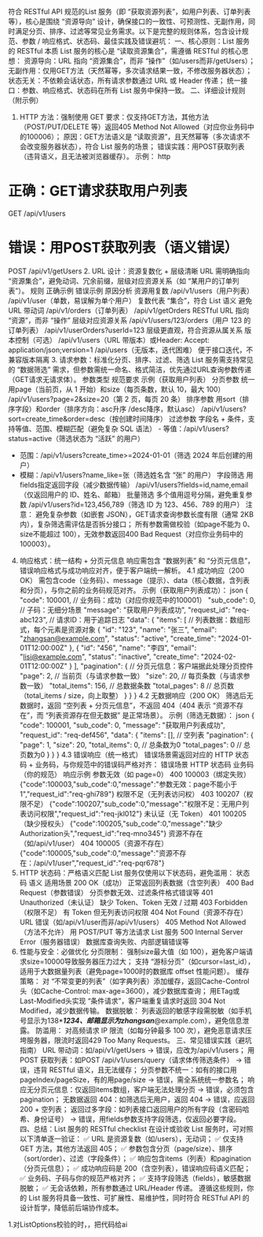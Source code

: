符合 RESTful API 规范的List 服务（即 “获取资源列表”，如用户列表、订单列表等），核心是围绕 “资源导向” 设计，确保接口的一致性、可预测性、无副作用，同时满足分页、排序、过滤等常见业务需求。以下是完整的规则体系，包含设计规范、参数 / 响应格式、状态码、最佳实践及错误避坑：
一、核心原则：List 服务的 RESTful 本质
List 服务的核心是 “读取资源集合”，需遵循 RESTful 的核心思想：
资源导向：URL 指向 “资源集合”，而非 “操作”（如/users而非/getUsers）；
无副作用：仅用GET方法（天然幂等，多次请求结果一致，不修改服务器状态）；
状态无关：不依赖会话状态，所有请求参数通过 URL 或 Header 传递；
统一接口：参数、响应格式、状态码在所有 List 服务中保持一致。
二、详细设计规则（附示例）
1. HTTP 方法：强制使用 GET
要求：仅支持GET方法，其他方法（POST/PUT/DELETE 等）返回405 Method Not Allowed（对应你业务码中的100006）；
原因：GET方法语义是 “读取资源”，且天然幂等（多次请求不会改变服务器状态），符合 List 服务的场景；
错误实践：用POST获取列表（违背语义，且无法被浏览器缓存）。
示例：
http
# 正确：GET请求获取用户列表
GET /api/v1/users
# 错误：用POST获取列表（语义错误）
POST /api/v1/getUsers
2. URL 设计：资源复数化 + 层级清晰
URL 需明确指向 “资源集合”，避免动词、冗余前缀，层级对应资源关系（如 “某用户的订单列表”）。
规则	正确示例	错误示例	原因分析
资源用复数	/api/v1/users（用户列表）	/api/v1/user（单数，易误解为单个用户）	复数代表 “集合”，符合 List 语义
避免 URL 带动词	/api/v1/orders（订单列表）	/api/v1/getOrders	RESTful URL 指向 “资源”，而非 “操作”
层级对应资源关系	/api/v1/users/123/orders（用户 123 的订单列表）	/api/v1/userOrders?userId=123	层级更直观，符合资源从属关系
版本控制（可选）	/api/v1/users（URL 带版本）或Header: Accept: application/json;version=1	/api/users（无版本，迭代困难）	便于接口迭代，不兼容版本隔离
3. 请求参数：标准化分页、排序、过滤、筛选
List 服务需支持常见的 “数据筛选” 需求，但参数需统一命名、格式简洁，优先通过URL查询参数传递（GET请求无请求体）。
参数类型	规范要求	示例（获取用户列表）
分页参数	统一用page（当前页，从 1 开始）和size（每页条数，默认 10，最大 100）	/api/v1/users?page=2&size=20（第 2 页，每页 20 条）
排序参数	用sort（排序字段）和order（排序方向：asc升序 /desc降序，默认asc）	/api/v1/users?sort=create_time&order=desc（按创建时间降序）
过滤参数	字段名 + 条件，支持等值、范围、模糊匹配（避免复杂 SQL 语法）	- 等值：/api/v1/users?status=active（筛选状态为 “活跃” 的用户）
- 范围：/api/v1/users?create_time>=2024-01-01（筛选 2024 年后创建的用户）
- 模糊：/api/v1/users?name_like=张（筛选姓名含 “张” 的用户）
字段筛选	用fields指定返回字段（减少数据传输）	/api/v1/users?fields=id,name,email（仅返回用户的 ID、姓名、邮箱）
批量筛选	多个值用逗号分隔，避免重复参数	/api/v1/users?id=123,456,789（筛选 ID 为 123、456、789 的用户）
注意：
避免复杂参数（如嵌套 JSON），GET请求查询参数长度有限（通常 2KB 内），复杂筛选需评估是否拆分接口；
所有参数需做校验（如page不能为 0、size不能超过 100），无效参数返回400 Bad Request（对应你业务码中的100003）。
4. 响应格式：统一结构 + 分页元信息
响应需包含 “数据列表” 和 “分页元信息”，错误响应格式与成功响应对齐，便于客户端统一解析。
4.1 成功响应（200 OK）
需包含code（业务码）、message（提示）、data（核心数据，含列表和分页），与你之前的业务码规范对齐。
示例（获取用户列表成功）：
json
{
  "code": 100001,          // 业务码：成功（对应你规范中的100001）
  "sub_code": 0,           // 子码：无细分场景
  "message": "获取用户列表成功",
  "request_id": "req-abc123", // 请求ID：用于追踪日志
  "data": {
    "items": [             // 列表数据：数组形式，每个元素是资源对象
      {
        "id": "123",
        "name": "张三",
        "email": "zhangsan@example.com",
        "status": "active",
        "create_time": "2024-01-01T12:00:00Z"
      },
      {
        "id": "456",
        "name": "李四",
        "email": "lisi@example.com",
        "status": "inactive",
        "create_time": "2024-02-01T12:00:00Z"
      }
    ],
    "pagination": {        // 分页元信息：客户端据此处理分页控件
      "page": 2,           // 当前页（与请求参数一致）
      "size": 20,          // 每页条数（与请求参数一致）
      "total_items": 156,  // 总数据条数
      "total_pages": 8     // 总页数（total_items / size，向上取整）
    }
  }
}
4.2 无数据响应（200 OK）
筛选后无数据时，返回 “空列表 + 分页元信息”，不返回 404（404 表示 “资源不存在”，而 “列表资源存在但无数据” 是正常场景）。
示例（筛选无数据）：
json
{
  "code": 100001,
  "sub_code": 0,
  "message": "获取用户列表成功",
  "request_id": "req-def456",
  "data": {
    "items": [],           // 空列表
    "pagination": {
      "page": 1,
      "size": 20,
      "total_items": 0,    // 总条数为0
      "total_pages": 0     // 总页数为0
    }
  }
}
4.3 错误响应（统一格式）
错误场景需返回对应的 HTTP 状态码 + 业务码，与你规范中的错误码严格对齐：
错误场景	HTTP 状态码	业务码（你的规范）	响应示例
参数无效（如 page=0）	400	100003（绑定失败）	{"code":100003,"sub_code":0,"message":"参数无效：page不能小于1","request_id":"req-ghi789"}
权限不足（无列表访问权）	403	100207（权限不足）	{"code":100207,"sub_code":0,"message":"权限不足：无用户列表访问权限","request_id":"req-jkl012"}
未认证（无 Token）	401	100205（缺少授权头）	{"code":100205,"sub_code":0,"message":"缺少Authorization头","request_id":"req-mno345"}
资源不存在（如/api/v1/user）	404	100005（资源不存在）	{"code":100005,"sub_code":0,"message":"资源不存在：/api/v1/user","request_id":"req-pqr678"}
5. HTTP 状态码：严格语义匹配
List 服务仅使用以下状态码，避免滥用：
状态码	语义	适用场景
200	OK（成功）	正常返回列表数据（含空列表）
400	Bad Request（参数错误）	分页参数无效、过滤条件格式错误等
401	Unauthorized（未认证）	缺少 Token、Token 无效 / 过期
403	Forbidden（权限不足）	有 Token 但无列表访问权限
404	Not Found（资源不存在）	URL 错误（如/api/v1/user而非/api/v1/users）
405	Method Not Allowed（方法不允许）	用 POST/PUT 等方法请求 List 服务
500	Internal Server Error（服务器错误）	数据库查询失败、内部逻辑错误等
6. 性能与安全：必做优化
分页限制：
强制size最大值（如 100），避免客户端请求size=10000导致服务器压力过大；
支持 “游标分页”（如cursor=last_id），适用于大数据量列表（避免page=1000时的数据库 offset 性能问题）。
缓存策略：
对 “不常变更的列表”（如字典列表）添加缓存，返回Cache-Control头（如Cache-Control: max-age=3600），减少数据库查询；
用ETag或Last-Modified头实现 “条件请求”，客户端重复请求时返回 304 Not Modified，减少数据传输。
数据脱敏：
列表返回的敏感字段需脱敏（如手机号显示为138****1234、邮箱显示为zhangsan***@example.com），避免信息泄露。
防滥用：
对高频请求 IP 限流（如每分钟最多 100 次），避免恶意请求压垮服务器，限流时返回429 Too Many Requests。
三、常见错误实践（避坑指南）
URL 带动词：如/api/v1/getUsers → 错误，应改为/api/v1/users；
用 POST 获取列表：如POST /api/v1/users/query（请求体传筛选条件） → 错误，违背 RESTful 语义，且无法缓存；
分页参数不统一：如有的接口用pageIndex/pageSize，有的用page/size → 错误，需全系统统一参数名；
响应无分页元信息：仅返回items数组，客户端无法处理分页 → 错误，必须包含pagination；
无数据返回 404：如筛选后无用户，返回 404 → 错误，应返回 200 + 空列表；
返回过多字段：如列表接口返回用户的所有字段（含密码哈希、身份证号） → 错误，用fields参数支持字段筛选，仅返回必要字段。
四、总结：List 服务的 RESTful checklist
在设计或验收 List 服务时，可对照以下清单逐一验证：
✅ URL 是资源复数（如/users），无动词；
✅ 仅支持 GET 方法，其他方法返回 405；
✅ 参数包含分页（page/size）、排序（sort/order）、过滤（字段条件）；
✅ 响应包含items（列表）和pagination（分页元信息）；
✅ 成功响应码是 200（含空列表），错误响应码语义匹配；
✅ 业务码、子码与你的规范严格对齐；
✅ 支持字段筛选（fields），敏感数据脱敏；
✅ 无会话依赖，所有参数通过 URL/Header 传递。
遵循这些规则，你的 List 服务将具备一致性、可扩展性、易维护性，同时符合 RESTful API 的设计哲学，降低前后端协作成本。

1.对ListOptions校验的时，，把代码给ai
